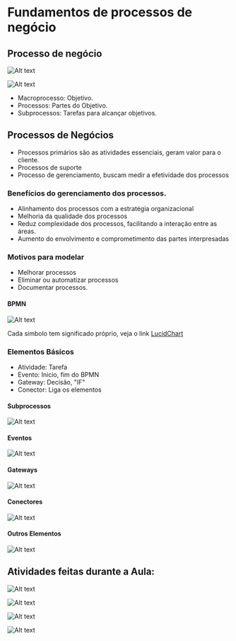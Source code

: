 # Fundamentos de processos de negócio

## Processo de negócio

![Alt text](image-16.png)

![Alt text](image-17.png)

- Macroprocesso: Objetivo.
- Processos: Partes do Objetivo.
- Subprocessos: Tarefas para alcançar objetivos.

## Processos de Negócios

- Processos primários são as atividades essenciais, geram valor para o cliente.
- Processos de suporte
- Processo de gerenciamento, buscam medir a efetividade dos processos

### Benefícios do gerenciamento dos processos.

- Alinhamento dos processos com a estratégia organizacional
- Melhoria da qualidade dos processos
- Reduz complexidade dos processos, facilitando a interação entre as áreas.
- Aumento do envolvimento e comprometimento das partes interpresadas

### Motivos para modelar

- Melhorar processos
- Eliminar ou automatizar processos
- Documentar processos.

#### BPMN

![Alt text](image-18.png)

Cada simbolo tem significado próprio, veja o link [LucidChart](https://www.lucidchart.com/pages/pt/simbolos-e-notacao-de-diagramas-bpmn)

### Elementos Básicos

- Atividade: Tarefa
- Evento: Inicio, fim do BPMN
- Gateway: Decisão, "IF"
- Conector: Liga os elementos

#### Subprocessos

![Alt text](image-19.png)

#### Eventos

![Alt text](image-20.png)


#### Gateways

![Alt text](image-21.png)

#### Conectores

![Alt text](image-22.png)


#### Outros Elementos

![Alt text](image-23.png)


## Atividades feitas durante a Aula:

![Alt text](image-24.png)

![Alt text](image-25.png)

![Alt text](image-26.png)

![Alt text](image-27.png)
